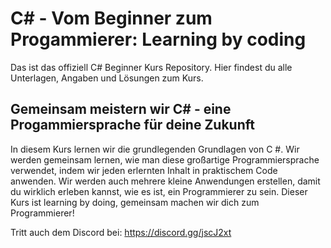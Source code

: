 # C# - Vom Beginner zum Progammierer: Learning by coding

Das ist das offiziell C# Beginner Kurs Repository. Hier findest du alle Unterlagen, Angaben und Lösungen zum Kurs.

## Gemeinsam meistern wir C# - eine Progammiersprache für deine Zukunft

In diesem Kurs lernen wir die grundlegenden Grundlagen von C #. Wir werden gemeinsam lernen, wie man diese großartige Programmiersprache verwendet, indem wir jeden erlernten Inhalt in praktischem Code anwenden. Wir werden auch mehrere kleine Anwendungen erstellen, damit du wirklich erleben kannst, wie es ist, ein Programmierer zu sein. Dieser Kurs ist learning by doing, gemeinsam machen wir dich zum Programmierer!

Tritt auch dem Discord bei: https://discord.gg/jscJ2xt

